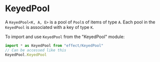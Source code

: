 # KeyedPool

A `KeyedPool<K, A, E>` is a pool of `Pool`s of items of type `A`. Each pool
in the `KeyedPool` is associated with a key of type `K`.

To import and use `KeyedPool` from the "KeyedPool" module:

```ts
import * as KeyedPool from "effect/KeyedPool"
// Can be accessed like this
KeyedPool.KeyedPool
```
